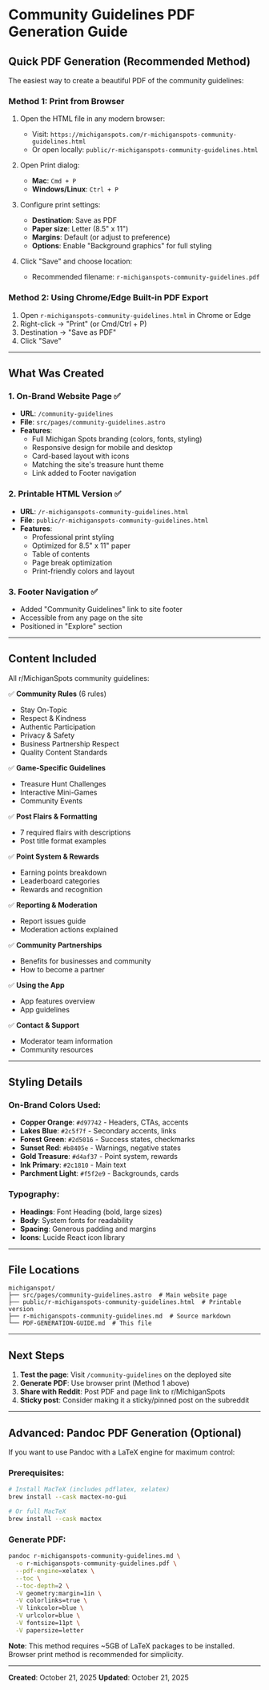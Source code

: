 # Community Guidelines PDF Generation Guide

## Quick PDF Generation (Recommended Method)

The easiest way to create a beautiful PDF of the community guidelines:

### Method 1: Print from Browser
1. Open the HTML file in any modern browser:
   - Visit: `https://michiganspots.com/r-michiganspots-community-guidelines.html`
   - Or open locally: `public/r-michiganspots-community-guidelines.html`

2. Open Print dialog:
   - **Mac**: `Cmd + P`
   - **Windows/Linux**: `Ctrl + P`

3. Configure print settings:
   - **Destination**: Save as PDF
   - **Paper size**: Letter (8.5" x 11")
   - **Margins**: Default (or adjust to preference)
   - **Options**: Enable "Background graphics" for full styling

4. Click "Save" and choose location:
   - Recommended filename: `r-michiganspots-community-guidelines.pdf`

### Method 2: Using Chrome/Edge Built-in PDF Export
1. Open `r-michiganspots-community-guidelines.html` in Chrome or Edge
2. Right-click → "Print" (or Cmd/Ctrl + P)
3. Destination → "Save as PDF"
4. Click "Save"

---

## What Was Created

### 1. **On-Brand Website Page** ✅
- **URL**: `/community-guidelines`
- **File**: `src/pages/community-guidelines.astro`
- **Features**:
  - Full Michigan Spots branding (colors, fonts, styling)
  - Responsive design for mobile and desktop
  - Card-based layout with icons
  - Matching the site's treasure hunt theme
  - Link added to Footer navigation

### 2. **Printable HTML Version** ✅
- **URL**: `/r-michiganspots-community-guidelines.html`
- **File**: `public/r-michiganspots-community-guidelines.html`
- **Features**:
  - Professional print styling
  - Optimized for 8.5" x 11" paper
  - Table of contents
  - Page break optimization
  - Print-friendly colors and layout

### 3. **Footer Navigation** ✅
- Added "Community Guidelines" link to site footer
- Accessible from any page on the site
- Positioned in "Explore" section

---

## Content Included

All r/MichiganSpots community guidelines:

✅ **Community Rules** (6 rules)
- Stay On-Topic
- Respect & Kindness
- Authentic Participation
- Privacy & Safety
- Business Partnership Respect
- Quality Content Standards

✅ **Game-Specific Guidelines**
- Treasure Hunt Challenges
- Interactive Mini-Games
- Community Events

✅ **Post Flairs & Formatting**
- 7 required flairs with descriptions
- Post title format examples

✅ **Point System & Rewards**
- Earning points breakdown
- Leaderboard categories
- Rewards and recognition

✅ **Reporting & Moderation**
- Report issues guide
- Moderation actions explained

✅ **Community Partnerships**
- Benefits for businesses and community
- How to become a partner

✅ **Using the App**
- App features overview
- App guidelines

✅ **Contact & Support**
- Moderator team information
- Community resources

---

## Styling Details

### On-Brand Colors Used:
- **Copper Orange**: `#d97742` - Headers, CTAs, accents
- **Lakes Blue**: `#2c5f7f` - Secondary accents, links
- **Forest Green**: `#2d5016` - Success states, checkmarks
- **Sunset Red**: `#b8405e` - Warnings, negative states
- **Gold Treasure**: `#d4af37` - Point system, rewards
- **Ink Primary**: `#2c1810` - Main text
- **Parchment Light**: `#f5f2e9` - Backgrounds, cards

### Typography:
- **Headings**: Font Heading (bold, large sizes)
- **Body**: System fonts for readability
- **Spacing**: Generous padding and margins
- **Icons**: Lucide React icon library

---

## File Locations

```
michiganspot/
├── src/pages/community-guidelines.astro  # Main website page
├── public/r-michiganspots-community-guidelines.html  # Printable version
├── r-michiganspots-community-guidelines.md  # Source markdown
└── PDF-GENERATION-GUIDE.md  # This file
```

---

## Next Steps

1. **Test the page**: Visit `/community-guidelines` on the deployed site
2. **Generate PDF**: Use browser print (Method 1 above)
3. **Share with Reddit**: Post PDF and page link to r/MichiganSpots
4. **Sticky post**: Consider making it a sticky/pinned post on the subreddit

---

## Advanced: Pandoc PDF Generation (Optional)

If you want to use Pandoc with a LaTeX engine for maximum control:

### Prerequisites:
```bash
# Install MacTeX (includes pdflatex, xelatex)
brew install --cask mactex-no-gui

# Or full MacTeX
brew install --cask mactex
```

### Generate PDF:
```bash
pandoc r-michiganspots-community-guidelines.md \
  -o r-michiganspots-community-guidelines.pdf \
  --pdf-engine=xelatex \
  --toc \
  --toc-depth=2 \
  -V geometry:margin=1in \
  -V colorlinks=true \
  -V linkcolor=blue \
  -V urlcolor=blue \
  -V fontsize=11pt \
  -V papersize=letter
```

**Note**: This method requires ~5GB of LaTeX packages to be installed. Browser print method is recommended for simplicity.

---

**Created**: October 21, 2025
**Updated**: October 21, 2025
